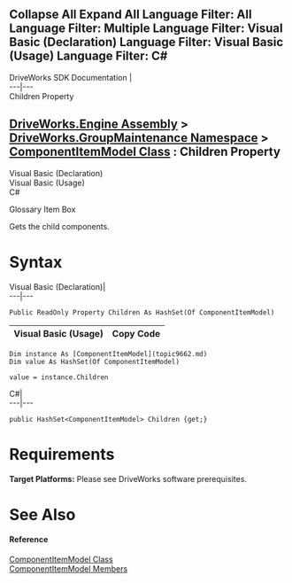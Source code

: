 Collapse All Expand All Language Filter: All  Language Filter: Multiple  Language Filter: Visual Basic (Declaration) Language Filter: Visual Basic (Usage) Language Filter: C#  
---  
DriveWorks SDK Documentation  |   
---|---  
Children Property   
  
[DriveWorks.Engine Assembly](topic2156.md) > [DriveWorks.GroupMaintenance Namespace](topic9628.md) > [ComponentItemModel Class](topic9662.md) : Children Property  
---  
  
Visual Basic (Declaration)    
Visual Basic (Usage)    
C# 

Glossary Item Box

Gets the child components. 

# Syntax

Visual Basic (Declaration)|   
---|---  
      
    
    Public ReadOnly Property Children As HashSet(Of ComponentItemModel)  
  
Visual Basic (Usage)| Copy Code  
---|---  
      
    
    Dim instance As [ComponentItemModel](topic9662.md)
    Dim value As HashSet(Of ComponentItemModel)
     
    value = instance.Children  
  
C#|   
---|---  
      
    
    public HashSet<ComponentItemModel> Children {get;}  
  
# Requirements

**Target Platforms:** Please see DriveWorks software prerequisites.

# See Also

#### Reference

[ComponentItemModel Class](topic9662.md)   
[ComponentItemModel Members](topic9663.md)


